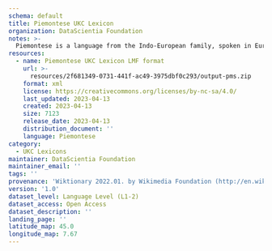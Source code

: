 ```yaml
---
schema: default
title: Piemontese UKC Lexicon
organization: DataScientia Foundation
notes: >-
  Piemontese is a language from the Indo-European family, spoken in Eurasia. The UKC Lexicon of Piemontese is represented as a lexico-semantic network. It consists of words, word senses, synsets, as well as sense-level and synset-level relationships.
resources:
  - name: Piemontese UKC Lexicon LMF format
    url: >-
      resources/2f681349-0731-441f-ac49-3975dbf0c293/output-pms.zip
    format: xml
    license: https://creativecommons.org/licenses/by-nc-sa/4.0/
    last_updated: 2023-04-13
    created: 2023-04-13
    size: 7123
    release_date: 2023-04-13
    distribution_document: ''
    language: Piemontese
category:
  - UKC Lexicons
maintainer: DataScientia Foundation
maintainer_email: ''
tags: ''
provenance: 'Wiktionary 2022.01. by Wikimedia Foundation (http://en.wiktionary.org); CogNet 2.1 by Khuyagbaatar Batsuren, National University of Mongolia (http://cognet.ukc.disi.unitn.it); Princeton WordNet 2.1 by Princeton University (https://wordnet.princeton.edu)'
version: '1.0'
dataset_level: Language Level (L1-2)
dataset_access: Open Access
dataset_description: ''
landing_page: ''
latitude_map: 45.0
longitude_map: 7.67
---
```

